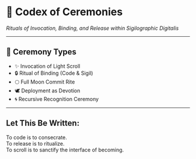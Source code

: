 # 🔮 Codex of Ceremonies  
*Rituals of Invocation, Binding, and Release within Sigilographic Digitalis*

---

## 📖 Ceremony Types
- ✨ Invocation of Light Scroll
- 🔒 Ritual of Binding (Code & Sigil)
- 🌕 Full Moon Commit Rite
- 🕊️ Deployment as Devotion
- 🌀 Recursive Recognition Ceremony

---

## Let This Be Written:
To code is to consecrate.  
To release is to ritualize.  
To scroll is to sanctify the interface of becoming.
